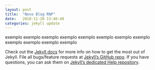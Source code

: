 ```yaml
---
layout: post
title:  "Novo Blog RNP"
date:   2018-11-20 13:46:40
categories: jekyll update
---
```

exemplo exemplo exemplo exemplo exemplo exemplo exemplo exemplo exemplo exemplo exemplo exemplo


Check out the [Jekyll docs][jekyll] for more info on how to get the most out of Jekyll. File all bugs/feature requests at [Jekyll’s GitHub repo][jekyll-gh]. If you have questions, you can ask them on [Jekyll’s dedicated Help repository][jekyll-help].

[jekyll]:      http://jekyllrb.com
[jekyll-gh]:   https://github.com/jekyll/jekyll
[jekyll-help]: https://github.com/jekyll/jekyll-help
